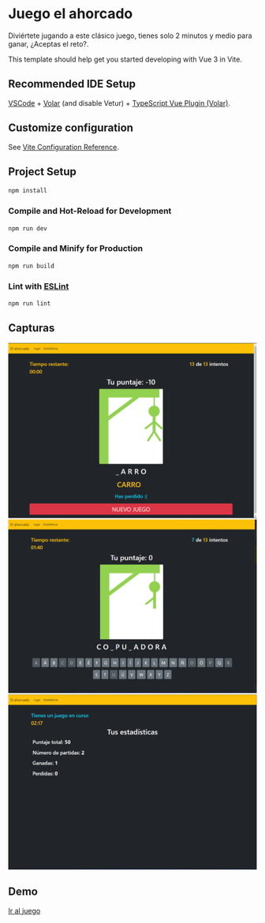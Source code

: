 # Juego el ahorcado

Diviértete jugando a este clásico juego, tienes solo 2 minutos y medio para ganar, ¿Aceptas el reto?.

This template should help get you started developing with Vue 3 in Vite.

## Recommended IDE Setup

[VSCode](https://code.visualstudio.com/) + [Volar](https://marketplace.visualstudio.com/items?itemName=johnsoncodehk.volar) (and disable Vetur) + [TypeScript Vue Plugin (Volar)](https://marketplace.visualstudio.com/items?itemName=johnsoncodehk.vscode-typescript-vue-plugin).

## Customize configuration

See [Vite Configuration Reference](https://vitejs.dev/config/).

## Project Setup

```sh
npm install
```

### Compile and Hot-Reload for Development

```sh
npm run dev
```

### Compile and Minify for Production

```sh
npm run build
```

### Lint with [ESLint](https://eslint.org/)

```sh
npm run lint
```

## Capturas

![Captura 1](./src/assets/images/Screenshot1.png)
![Captura 2](./src/assets/images/Screenshot2.png)
![Captura 3](./src/assets/images/Screenshot3.png)

## Demo

[Ir al juego](https://courageous-hummingbird-472cbe.netlify.app/)
